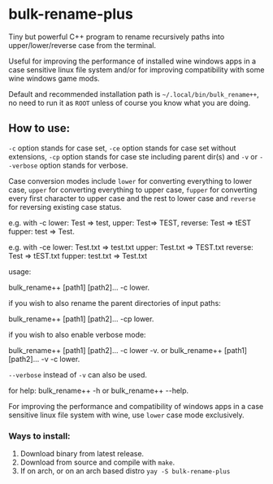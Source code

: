 # bulk-rename-plus
Tiny but powerful C++ program to rename recursively paths into upper/lower/reverse case from the terminal.

Useful for improving the performance of installed wine windows apps in a case sensitive linux file system and/or for improving compatibility with some wine windows game mods.

Default and recommended installation path is `~/.local/bin/bulk_rename++`, no need to run it as `ROOT` unless of course you know what you are doing.

## How to use:

`-c` option stands for case set, `-ce` option stands for case set without extensions, `-cp` option stands for case ste including parent dir(s) and `-v` or `--verbose` option stands for verbose.

Case conversion modes include `lower` for converting everything to lower case, `upper` for converting everything to upper case, `fupper` for converting every first character to upper case and the rest to lower case and `reverse` for reversing existing case status.

e.g. with -c lower: Test => test, upper: Test=> TEST, reverse: Test => tEST fupper: test => Test.

e.g. with -ce lower: Test.txt => test.txt upper: Test.txt => TEST.txt reverse: Test => tEST.txt fupper: test.txt => Test.txt

usage:

bulk_rename++ [path1] [path2]... -c lower.

if you wish to also rename the parent directories of input paths:

bulk_rename++ [path1] [path2]... -cp lower.


if you wish to also enable verbose mode:

bulk_rename++ [path1] [path2]... -c lower -v.
or
bulk_rename++ [path1] [path2]... -v -c lower.

`--verbose` instead of `-v` can also be used.

for help:
bulk_rename++ -h or bulk_rename++ --help.

For improving the performance and compatibility of windows apps in a case sensitive linux file system with wine, use `lower` case mode exclusively.

### Ways to install:

1. Download binary from latest release.
2. Download from source and compile with `make`.
3. If on arch, or on an arch based distro `yay -S bulk-rename-plus`




